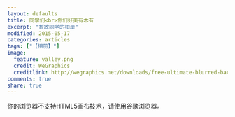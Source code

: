 ```yaml
---
layout: defaults
title: 同学们<br>你们好美有木有
excerpt: "暂放同学的相册"
modified: 2015-05-17
categories: articles
tags: ["【相册】"]
image:
  feature: valley.png
  credit: WeGraphics
  creditlink: http://wegraphics.net/downloads/free-ultimate-blurred-background-pack/
comments: true
share: true
---
```

  <canvas id="canvas" width="225" height="609"  data-libpath="{{ site.url }}/assets/js/vendor/imageTransform3D.js" data-imgspath="{{ site.url }}/images/imgs-yansa/" style="cursor: move;">你的浏览器不支持HTML5画布技术，请使用谷歌浏览器。</canvas>
  <script>

  window.imagestransform3D.load({
    imgdata:[
      // north
      {img:'1.jpg', x:-1000, y:0, z:1500, nx:0, nz:1},
      {img:'2.jpg', x:0,     y:0, z:1500, nx:0, nz:1},
      {img:'3.jpg', x:1000,  y:0, z:1500, nx:0, nz:1},
      // east
      {img:'4.jpg', x:1500,  y:0, z:1000, nx:-1, nz:0},
      {img:'5.jpg', x:1500,  y:0, z:0, nx:-1, nz:0},
      {img:'6.jpg', x:1500,  y:0, z:-1000, nx:-1, nz:0},
      // south
      {img:'7.jpg', x:1000,  y:0, z:-1500, nx:0, nz:-1},
      {img:'8.jpg', x:0,     y:0, z:-1500, nx:0, nz:-1},
      {img:'9.jpg', x:-1000, y:0, z:-1500, nx:0, nz:-1},
      // west
      {img:'10.jpg', x:-1500, y:0, z:-1000, nx:1, nz:0},
      {img:'11.jpg', x:-1500, y:0, z:0, nx:1, nz:0},
      {img:'12.jpg', x:-1500, y:0, z:1000, nx:1, nz:0}
    ],
    libpath:"{{ site.url }}/assets/js/vendor/imageTransform3D.js",
    options:{
      imagesPath: "{{ site.url }}/images/imgs/dx_091/"
    }
  });
  </script>

